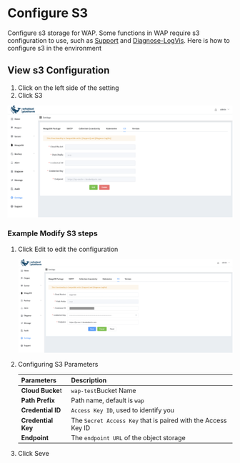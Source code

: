 # Configure S3

Configure s3 storage for WAP. Some functions in WAP require s3 configuration to use, such as [Support](../14-support/01-cluster-inspection.md) and [Diagnose-LogVis](../10-diagnose/04-log-visualization.md). Here is how to configure s3 in the environment

## View s3 Configuration

1. Click on the left side of the setting
2. Click S3

![S3](../../images/whaleal-platform/13-setting/s3.png)



### Example Modify S3 steps

1. Click Edit to edit the configuration

     ![image-20240712164221520](../../images/whaleal-platform/13-setting/s3-2.png)

2. Configuring S3 Parameters

     | Parameters         | Description                                                  |
     | ------------------ | ------------------------------------------------------------ |
     | **Cloud Bucke**t   | `wap-test`Bucket Name                                        |
     | **Path Prefix**    | Path name, default is `wap`                                  |
     | **Credential ID**  | `Access Key ID`, used to identify you                        |
     | **Credential Key** | The `Secret Access Key` that is paired with the Access Key ID |
     | **Endpoint**       | The `endpoint URL` of the object storage                     |
     
3. Click Seve

